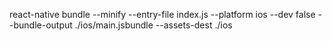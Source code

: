 react-native bundle --minify --entry-file index.js --platform ios --dev false --bundle-output ./ios/main.jsbundle --assets-dest ./ios